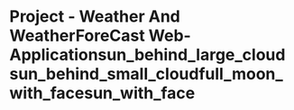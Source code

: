 # Project - Weather And WeatherForeCast Web-Applicationsun_behind_large_cloudsun_behind_small_cloudfull_moon_with_facesun_with_face
